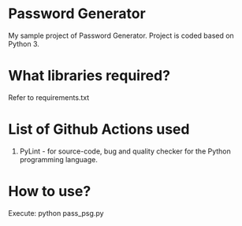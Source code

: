 # Password Generator
My sample project of Password Generator.
Project is coded based on Python 3.

# What libraries required?
Refer to requirements.txt

# List of Github Actions used
1. PyLint - for source-code, bug and quality checker for the Python programming language.

# How to use?
Execute: python pass_psg.py
